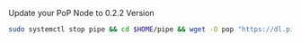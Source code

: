 Update your PoP Node to 0.2.2 Version

```bash
sudo systemctl stop pipe && cd $HOME/pipe && wget -O pop "https://dl.pipecdn.app/v0.2.2/pop" && chmod +x pop && sudo systemctl daemon-reload && sudo systemctl restart pipe && journalctl -u pipe -f
```
